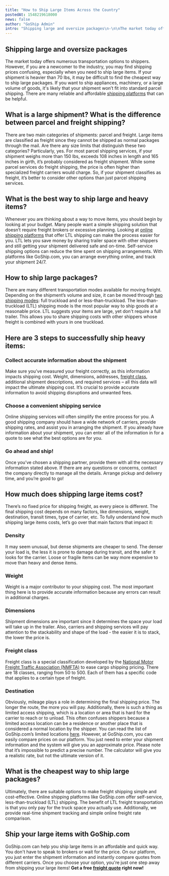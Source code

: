 ```yaml
---
title: "How to Ship Large Items Across the Country"
postedAt: 1548219618000
news: false
author: "GoShip Admin"
intro: "Shipping large and oversize packages\n-\n\nThe market today offers numerous transportation options to shippers. However, if you are a newcomer to the industry, you may find shipping prices confusing, especially when you need to ship large items. If your shipment is heavier than 70 lbs, it may be difficult to find the cheapest way to ship large packages. If you want to ship appliances, machinery, or a large volume of goods, it's likely that your shipment won’t fit into standard parcel shipping. There are many r"
---
```

Shipping large and oversize packages
------------------------------------

The market today offers numerous transportation options to shippers. However, if you are a newcomer to the industry, you may find shipping prices confusing, especially when you need to ship large items. If your shipment is heavier than 70 lbs, it may be difficult to find the cheapest way to ship large packages. If you want to ship appliances, machinery, or a large volume of goods, it's likely that your shipment won’t fit into standard parcel shipping. There are many reliable and affordable [shipping platforms](https://www.goship.com/blog/top-3-benefits-of-using-an-online-shipping-solution/) that can be helpful.

What is a large shipment? What is the difference between parcel and freight shipping?
-------------------------------------------------------------------------------------

There are two main categories of shipments: parcel and freight. Large items are classified as freight since they cannot be shipped as normal packages through the mail. Are there any size limits that distinguish these two categories? Particularly, yes. For most parcel shipping services, if your shipment weighs more than 150 lbs, exceeds 108 inches in length and 165 inches in girth, it’s probably considered as freight shipment. While some parcel services do freight shipping, the price is often higher than specialized freight carriers would charge. So, if your shipment classifies as freight, it’s better to consider other options than just parcel shipping services.

What is the best way to ship large and heavy items?
---------------------------------------------------

Whenever you are thinking about a way to move items, you should begin by looking at your budget. Many people want a simple shipping solution that doesn’t require freight brokers or excessive planning. Looking at [online shipping platforms](https://www.goship.com/blog/how-small-business-benefits-from-ltl/) that offer LTL shipping can make the process easier for you. LTL lets you save money by sharing trailer space with other shippers and still getting your shipment delivered safe and on-time. Self-service shipping options can reduce the time spent on shipping arrangements. With platforms like GoShip.com, you can arrange everything online, and track your shipment 24/7.

How to ship large packages?
---------------------------

There are many different transportation modes available for moving freight. Depending on the shipment’s volume and size, it can be moved through [two shipping modes](https://www.goship.com/blog/full-truckload-vs-less-than-truckload-what-is-the-difference/): full truckload and or less-than-truckload. The less-than-truckload (LTL) shipping mode is the most popular way to ship goods at a reasonable price. LTL suggests your items are large, yet don't require a full trailer. This allows you to share shipping costs with other shippers whose freight is combined with yours in one truckload.

Here are 3 steps to successfully ship heavy items:
--------------------------------------------------

### Collect accurate information about the shipment

Make sure you’ve measured your freight correctly, as this information impacts shipping cost. Weight, dimensions, addresses, [freight class](https://www.goship.com/blog/blog-everything-you-need-to-know-about-ltl-freight-class/), additional shipment descriptions, and required services – all this data will impact the ultimate shipping cost. It’s crucial to provide accurate information to avoid shipping disruptions and unwanted fees.

### Choose a convenient shipping service

Online shipping services will often simplify the entire process for you. A good shipping company should have a wide network of carriers, provide shipping rates, and assist you in arranging the shipment. If you already have information about your shipment, you can enter all of the information in for a quote to see what the best options are for you.

### Go ahead and ship!

Once you’ve chosen a shipping partner, provide them with all the necessary information stated above. If there are any questions or concerns, contact the company directly to manage all the details. Arrange pickup and delivery time, and you’re good to go!

How much does shipping large items cost?
----------------------------------------

There’s no fixed price for shipping freight, as every piece is different. The final shipping cost depends on many factors, like dimensions, weight, destination, transit times, type of carrier, etc. To fully understand how much shipping large items costs, let’s go over that main factors that impact it:

### **Density**

It may seem unusual, but dense shipments are cheaper to send. The denser your load is, the less it is prone to damage during transit, and the safer it looks for the carrier. Loose or fragile items can be way more expensive to move than heavy and dense items.

### **Weight**

Weight is a major contributor to your shipping cost. The most important thing here is to provide accurate information because any errors can result in additional charges.

### **Dimensions**

Shipment dimensions are important since it determines the space your load will take up in the trailer. Also, carriers and shipping services will pay attention to the stackability and shape of the load - the easier it is to stack, the lower the price is.

### **Freight class**

Freight class is a special classification developed by the [National Motor Freight Traffic Association (NMFTA)](http://www.nmfta.org/pages/nmfc) to ease cargo shipping pricing. There are 18 classes, ranging from 50 to 500. Each of them has a specific code that applies to a certain type of freight.

### **Destination**

Obviously, mileage plays a role in determining the final shipping price. The longer the route, the more you will pay. Additionally, there is such a thing as limited access shipping, which is a location or area that is hard for the carrier to reach or to unload. This often confuses shippers because a limited access location can be a residence or another place that is considered a normal location by the shipper. You can read the list of GoShip.com’s limited locations [here](https://www.goship.com/blog/limited-access-shipping-location/). However, at GoShip.com, you can easily compare prices on our platform. You just need to enter your shipment information and the system will give you an approximate price. Please note that it’s impossible to predict a precise number. The calculator will give you a realistic rate, but not the ultimate version of it.

What is the cheapest way to ship large packages?
------------------------------------------------

Ultimately, there are suitable options to make freight shipping simple and cost-effective. Online shipping platforms like GoShip.com offer self-service, less-than-truckload (LTL) shipping. The benefit of LTL freight transportation is that you only pay for the truck space you actually use. Additionally, we provide real-time shipment tracking and simple online freight rate comparison.

Ship your large items with GoShip.com
-------------------------------------

GoShip.com can help you ship large items in an affordable and quick way. You don't have to speak to brokers or wait for the price. On our platform, you just enter the shipment information and instantly compare quotes from different carriers. Once you choose your option, you're just one step away from shipping your large items! **Get a free [freight quote](https://www.goship.com/) right now!**
